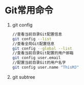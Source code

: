 # Git常用命令

1. git config

   ```bash
   //查看当前目录Git配置信息
   git config --list
   //查看全局Git配置信息
   git config --global --list
   //查看当前目录Git配置的用户邮箱
   git config user.email
   //配置当前目录Git的用户名字
   git config user.name "ThisMJ"
   ```

2. git subtree 

   ```bash
   
   ```

   